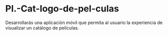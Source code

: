 # PI.-Cat-logo-de-pel-culas
Desarrollarás una aplicación móvil que permita al usuario la experiencia de visualizar un catálogo de películas. 
